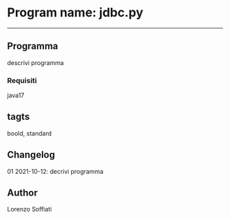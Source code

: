 # Program name: jdbc.py 
---

## Programma 

descrivi programma 

### Requisiti 

java17

## tagts 

boold, standard 

## Changelog 
01
2021-10-12: 
decrivi programma 

## Author 

Lorenzo Soffiati